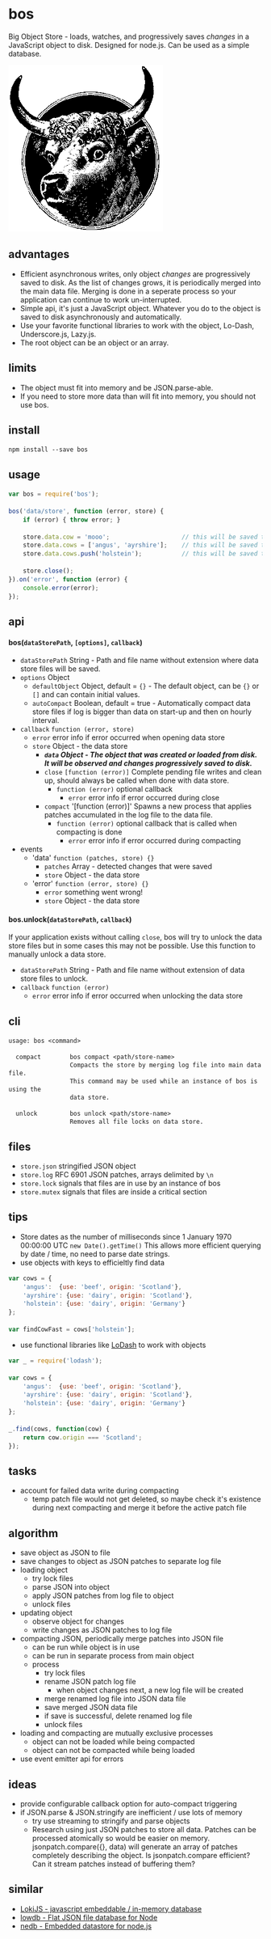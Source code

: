 bos
===
Big Object Store - loads, watches, and progressively saves *changes* in a JavaScript object to disk. Designed for node.js. Can be used as a simple database.

![bos](./bos-mascot.gif "bos")

advantages
----------
* Efficient asynchronous writes, only object *changes* are progressively saved to disk. As the list of changes grows, it is periodically merged into the main data file. Merging is done in a seperate process so your application can continue to work un-interrupted.
* Simple api, it's just a JavaScript object. Whatever you do to the object is saved to disk asynchronously and automatically. 
* Use your favorite functional libraries to work with the object, Lo-Dash, Underscore.js, Lazy.js.
* The root object can be an object or an array.

limits
------
* The object must fit into memory and be JSON.parse-able.
* If you need to store more data than will fit into memory, you should not use bos.

install
-------
```
npm install --save bos
```

usage
-----
```JavaScript
var bos = require('bos');

bos('data/store', function (error, store) {
    if (error) { throw error; }

    store.data.cow = 'mooo';                    // this will be saved to disk
    store.data.cows = ['angus', 'ayrshire'];    // this will be saved to disk
    store.data.cows.push('holstein');           // this will be saved to disk

    store.close();
}).on('error', function (error) {
    console.error(error);
});

```

api
---

#### bos(`dataStorePath`, `[options]`, `callback`)
* `dataStorePath` String - Path and file name without extension where data store files will be saved.
* `options` Object
    * `defaultObject` Object, default = `{}` - The default object, can be `{}` or `[]` and can contain initial values.
    * `autoCompact` Boolean, default = true - Automatically compact data store files if log is bigger than data on start-up and then on hourly interval.
* `callback` `function (error, store)`
    * `error` error info if error occurred when opening data store
    * `store` Object - the data store
        * ***`data` Object - The object that was created or loaded from disk. It will be observed and changes progressively saved to disk.***
        * `close` `[function (error)]` Complete pending file writes and clean up, should always be called when done with data store.
            * `function (error)` optional callback
                * `error` error info if error occurred during close
        * `compact` '[function (error)]' Spawns a new process that applies patches accumulated in the log file to the data file.
            * `function (error)` optional callback that is called when compacting is done
                * `error` error info if error occurred during compacting
* events
    * 'data' `function (patches, store) {}`
        * `patches` Array - detected changes that were saved
        * `store` Object - the data store
    * 'error' `function (error, store) {}`
        * `error` something went wrong!
        * `store` Object - the data store

#### bos.unlock(`dataStorePath`, `callback`)
If your application exists without calling `close`, bos will try to unlock the data store files but in some cases this may not be possible. Use this function to manually unlock a data store.
* `dataStorePath` String - Path and file name without extension of data store files to unlock.
* `callback` `function (error)`
    * `error` error info if error occurred when unlocking the data store

cli
---
```
usage: bos <command>

  compact        bos compact <path/store-name>
                 Compacts the store by merging log file into main data file.
                 This command may be used while an instance of bos is using the
                 data store.

  unlock         bos unlock <path/store-name>
                 Removes all file locks on data store.
```

files
-----
* `store.json` stringified JSON object
* `store.log` RFC 6901 JSON patches, arrays delimited by `\n`
* `store.lock` signals that files are in use by an instance of bos
* `store.mutex` signals that files are inside a critical section

tips
----
* Store dates as the number of milliseconds since 1 January 1970 00:00:00 UTC `new Date().getTime()` This allows more efficient querying by date / time, no need to parse date strings.
* use objects with keys to efficieltly find data
```JavaScript
var cows = {
    'angus':  {use: 'beef', origin: 'Scotland'},
    'ayrshire': {use: 'dairy', origin: 'Scotland'},
    'holstein': {use: 'dairy', origin: 'Germany'}
};

var findCowFast = cows['holstein'];
```
* use functional libraries like [LoDash](https://lodash.com/docs) to work with objects
```JavaScript
var _ = require('lodash');

var cows = {
    'angus':  {use: 'beef', origin: 'Scotland'},
    'ayrshire': {use: 'dairy', origin: 'Scotland'},
    'holstein': {use: 'dairy', origin: 'Germany'}
};

_.find(cows, function(cow) {
    return cow.origin === 'Scotland';
});
```

tasks
-----

* account for failed data write during compacting
    * temp patch file would not get deleted, so maybe check it's existence during next compacting and merge it before the active patch file

algorithm
---------
* save object as JSON to file
* save changes to object as JSON patches to separate log file
* loading object
    * try lock files
    * parse JSON into object
    * apply JSON patches from log file to object
    * unlock files
* updating object
    * observe object for changes
    * write changes as JSON patches to log file
* compacting JSON, periodically merge patches into JSON file
    * can be run while object is in use
    * can be run in separate process from main object
    * process
        * try lock files
        * rename JSON patch log file
            * when object changes next, a new log file will be created
        * merge renamed log file into JSON data file
        * save merged JSON data file
        * if save is successful, delete renamed log file
        * unlock files
* loading and compacting are mutually exclusive processes
    * object can not be loaded while being compacted
    * object can not be compacted while being loaded
* use event emitter api for errors

ideas
-----
* provide configurable callback option for auto-compact triggering
* if JSON.parse & JSON.stringify are inefficient / use lots of memory
    * try use streaming to stringify and parse objects
    * Research using just JSON patches to store all data. Patches can be processed atomically so would be easier on memory. jsonpatch.compare({}, data) will generate an array of patches completely describing the object. Is jsonpatch.compare efficient? Can it stream patches instead of buffering them?

similar
-------
* [LokiJS - javascript embeddable / in-memory database](https://github.com/techfort/LokiJS)
* [lowdb - Flat JSON file database for Node](https://github.com/typicode/lowdb)
* [nedb - Embedded datastore for node.js](https://github.com/louischatriot/nedb)